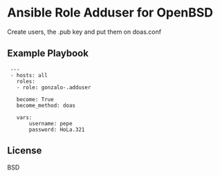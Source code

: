 Ansible Role Adduser for OpenBSD
================================

Create users, the .pub key and put them on doas.conf

Example Playbook
----------------

     ---
     - hosts: all
       roles:
       - role: gonzalo-.adduser

       become: True
       become_method: doas

       vars:
           username: pepe
           password: HoLa.321

License
-------

BSD
